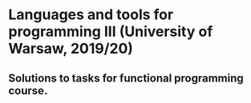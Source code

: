 #  Languages and tools for programming III (University of Warsaw, 2019/20)
## Solutions to tasks for functional programming course.
